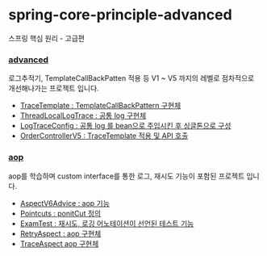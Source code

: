 # spring-core-principle-advanced
스프링 핵심 원리 - 고급편

### [advanced](https://github.com/youjaewoong/spring-core-principle-advanced/tree/master/advanced)
로그추적기, TemplateCallBackPatten 적용 등 V1 ~ V5 까지의 레벨로 점차적으로 개선해나가는 프로젝트 입니다.
- [TraceTemplate : TemplateCallBackPattern 구현체](https://github.com/youjaewoong/spring-core-principle-advanced/blob/master/advanced/src/main/java/hello/advanced/trace/callback/TraceTemplate.java)
- [ThreadLocalLogTrace : 공통 log 구현체](https://github.com/youjaewoong/spring-core-principle-advanced/blob/master/advanced/src/main/java/hello/advanced/trace/callback/TraceCallback.java)
- [LogTraceConfig : 공통 log 를 bean으로 주입시킨 후 싱글톤으로 구성](https://github.com/youjaewoong/spring-core-principle-advanced/blob/master/advanced/src/main/java/hello/advanced/LogTraceConfig.java)
- [OrderControllerV5 : TraceTemplate 적용 및 API 호출](https://github.com/youjaewoong/spring-core-principle-advanced/blob/master/advanced/src/main/java/hello/advanced/app/v5/OrderControllerV5.java)

### [aop](https://github.com/youjaewoong/spring-core-principle-advanced/tree/master/aop)
aop를 학습하며 custom interface를 통한 로그, 재시도  기능이 포함된 프로젝트 입니다.
- [AspectV6Advice : aop 기능](https://github.com/youjaewoong/spring-core-principle-advanced/blob/master/aop/src/main/java/hello/aop/order/aop/AspectV6Advice.java)
- [Pointcuts : ponitCut 정의](https://github.com/youjaewoong/spring-core-principle-advanced/blob/master/aop/src/main/java/hello/aop/order/aop/Pointcuts.java)
- [ExamTest : 재시도, 로깅 어노테이션이 선언된 테스트 기능](https://github.com/youjaewoong/spring-core-principle-advanced/blob/master/aop/src/test/java/hello/aop/exam/ExamTest.java)
- [RetryAspect : aop 구현체](https://github.com/youjaewoong/spring-core-principle-advanced/blob/master/aop/src/main/java/hello/aop/exam/aop/RetryAspect.java)
- [TraceAspect  aop 구현체](https://github.com/youjaewoong/spring-core-principle-advanced/blob/master/aop/src/main/java/hello/aop/exam/aop/TraceAspect.java)
